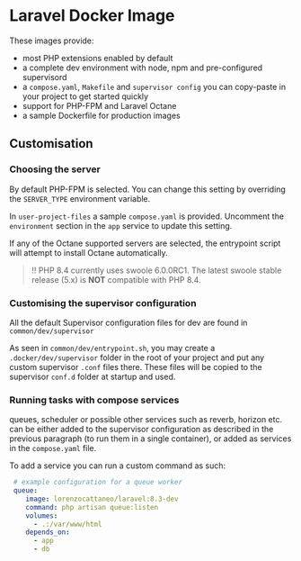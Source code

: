 # Laravel Docker Image

These images provide:
- most PHP extensions enabled by default
- a complete dev environment with node, npm and pre-configured supervisord
- a `compose.yaml`, `Makefile` and `supervisor config` you can copy-paste in your project to get started quickly
- support for PHP-FPM and Laravel Octane
- a sample Dockerfile for production images

## Customisation

### Choosing the server
By default PHP-FPM is selected.
You can change this setting by overriding the `SERVER_TYPE` environment variable.

In `user-project-files` a sample `compose.yaml` is provided. Uncomment the `environment` section in the `app` service to update this setting.

If any of the Octane supported servers are selected, the entrypoint script will attempt to install Octane automatically.

> !! PHP 8.4 currently uses swoole 6.0.0RC1. The latest swoole stable release (5.x) is **NOT** compatible with PHP 8.4.

### Customising the supervisor configuration

All the default Supervisor configuration files for dev are found in `common/dev/supervisor`

As seen in `common/dev/entrypoint.sh`, you may create a `.docker/dev/supervisor` folder in the root of your project and put any custom supervisor `.conf` files there.
These files will be copied to the supervisor `conf.d` folder at startup and used.

### Running tasks with compose services

queues, scheduler or possible other services such as reverb, horizon etc. can be either added to the supervisor configuration as described in the previous paragraph (to run them in a single container), or added as services in the `compose.yaml` file.

To add a service you can run a custom command as such:

```yaml
 # example configuration for a queue worker
 queue:
    image: lorenzocattaneo/laravel:8.3-dev
    command: php artisan queue:listen
    volumes:
      - .:/var/www/html
    depends_on:
      - app
      - db
```
